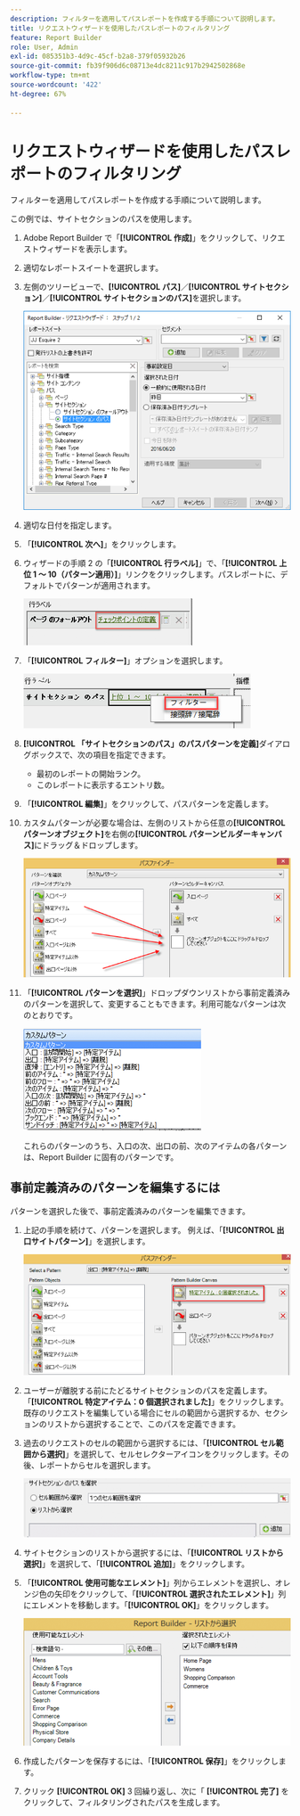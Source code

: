 ```yaml
---
description: フィルターを適用してパスレポートを作成する手順について説明します。
title: リクエストウィザードを使用したパスレポートのフィルタリング
feature: Report Builder
role: User, Admin
exl-id: 085351b3-4d9c-45cf-b2a8-379f05932b26
source-git-commit: fb39f906d6c08713e4dc8211c917b2942502868e
workflow-type: tm+mt
source-wordcount: '422'
ht-degree: 67%

---
```


# リクエストウィザードを使用したパスレポートのフィルタリング

フィルターを適用してパスレポートを作成する手順について説明します。

この例では、サイトセクションのパスを使用します。

1. Adobe Report Builder で「**[!UICONTROL 作成]**」をクリックして、リクエストウィザードを表示します。
1. 適切なレポートスイートを選択します。
1. 左側のツリービューで、**[!UICONTROL パス]**／**[!UICONTROL サイトセクション]**／**[!UICONTROL サイトセクションのパス]**&#x200B;を選択します。

   ![サイトセクションのパスが選択されていることを示すスクリーンショット。](assets/site_section_path_1.png)

1. 適切な日付を指定します。

1. 「**[!UICONTROL 次へ]**」をクリックします。

1. ウィザードの手順 2 の「**[!UICONTROL 行ラベル]**」で、「**[!UICONTROL 上位 1 ～ 10（パターン適用）]**」リンクをクリックします。パスレポートに、デフォルトでパターンが適用されます。

   ![デフォルトのパスパターンを示すスクリーンショット。](assets/site_section_path_2.png)

1. 「**[!UICONTROL フィルター]**」オプションを選択します。

   ![フィルターオプションをハイライトしたスクリーンショット。](assets/filter_option.png)

1. **[!UICONTROL 「サイトセクションのパス」のパスパターンを定義]**&#x200B;ダイアログボックスで、次の項目を指定できます。
   * 最初のレポートの開始ランク。
   * このレポートに表示するエントリ数。
1. 「**[!UICONTROL 編集]**」をクリックして、パスパターンを定義します。

1. カスタムパターンが必要な場合は、左側のリストから任意の&#x200B;**[!UICONTROL パターンオブジェクト]**&#x200B;を右側の&#x200B;**[!UICONTROL パターンビルダーキャンバス]**&#x200B;にドラッグ＆ドロップします。

   ![](assets/custom_pattern.png)

1. 「**[!UICONTROL パターンを選択]**」ドロップダウンリストから事前定義済みのパターンを選択して、変更することもできます。利用可能なパターンは次のとおりです。

   ![](assets/select_a_pattern.png)

   これらのパターンのうち、入口の次、出口の前、次のアイテムの各パターンは、Report Builder に固有のパターンです。

## 事前定義済みのパターンを編集するには

パターンを選択した後で、事前定義済みのパターンを編集できます。

1. 上記の手順を続けて、パターンを選択します。 例えば、「**[!UICONTROL 出口サイトパターン]**」を選択します。

   ![選択したパターンをハイライトしたスクリーンショット。](assets/exited_site_pattern.png)

1. ユーザーが離脱する前にたどるサイトセクションのパスを定義します。 「**[!UICONTROL 特定アイテム：0 個選択されました]**」をクリックします。既存のリクエストを編集している場合にセルの範囲から選択するか、セクションのリストから選択することで、このパスを定義できます。

1. 過去のリクエストのセルの範囲から選択するには、「**[!UICONTROL セル範囲から選択]**」を選択して、セルセレクターアイコンをクリックします。その後、レポートからセルを選択します。

   ![セルの範囲またはリストから選択するオプションを示すスクリーンショット。](assets/choose_site_section_paths.png)

1. サイトセクションのリストから選択するには、「**[!UICONTROL リストから選択]**」を選択して、「**[!UICONTROL 追加]**」をクリックします。

1. 「**[!UICONTROL 使用可能なエレメント]**」列からエレメントを選択し、オレンジ色の矢印をクリックして、「**[!UICONTROL 選択されたエレメント]**」列にエレメントを移動します。「**[!UICONTROL OK]**」をクリックします。

   ![利用可能な要素と選択された要素を示すスクリーンショット。](assets/move_site_section_elements.png)

1. 作成したパターンを保存するには、「**[!UICONTROL 保存]**」をクリックします。

1. クリック **[!UICONTROL OK]** 3 回繰り返し、次に「 **[!UICONTROL 完了]** をクリックして、フィルタリングされたパスを生成します。
